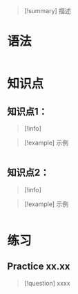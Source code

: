 > [!summary] 
> 描述
> 

# 语法
``` 

```

# 知识点
## 知识点1：
> [!info] 
> 

> [!example] 
> 示例
> 
``` go

```

## 知识点2：
> [!info] 
> 

> [!example] 
> 示例
> 
``` go

```


# 练习
## Practice xx.xx
> [!question] 
> xxxx
> 
``` go

```
